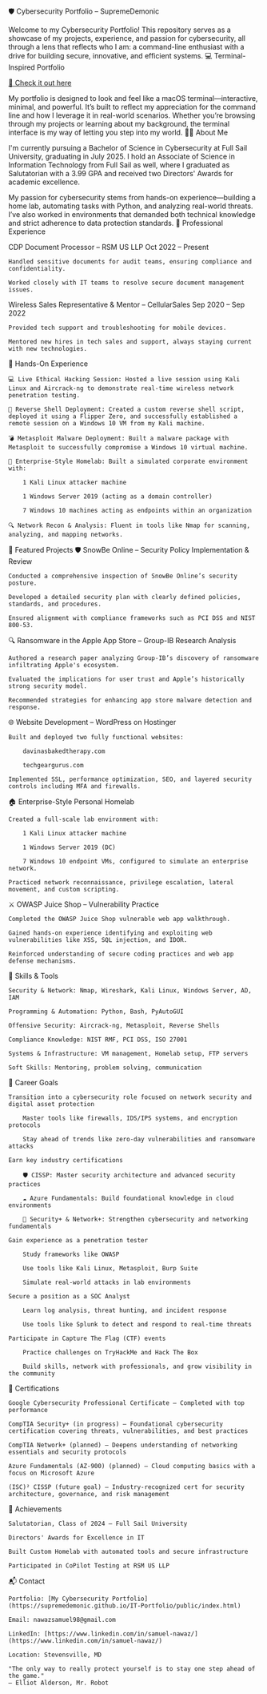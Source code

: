 🛡️ Cybersecurity Portfolio – SupremeDemonic

Welcome to my Cybersecurity Portfolio! This repository serves as a showcase of my projects, experience, and passion for cybersecurity, all through a lens that reflects who I am: a command-line enthusiast with a drive for building secure, innovative, and efficient systems.
💻 Terminal-Inspired Portfolio

[🔗 Check it out here](https://supremedemonic.github.io/IT-Portfolio/public/index.html)

My portfolio is designed to look and feel like a macOS terminal—interactive, minimal, and powerful. It’s built to reflect my appreciation for the command line and how I leverage it in real-world scenarios. Whether you’re browsing through my projects or learning about my background, the terminal interface is my way of letting you step into my world.
👨‍🎓 About Me

I'm currently pursuing a Bachelor of Science in Cybersecurity at Full Sail University, graduating in July 2025. I hold an Associate of Science in Information Technology from Full Sail as well, where I graduated as Salutatorian with a 3.99 GPA and received two Directors' Awards for academic excellence.

My passion for cybersecurity stems from hands-on experience—building a home lab, automating tasks with Python, and analyzing real-world threats. I’ve also worked in environments that demanded both technical knowledge and strict adherence to data protection standards.
💼 Professional Experience

CDP Document Processor – RSM US LLP
Oct 2022 – Present

    Handled sensitive documents for audit teams, ensuring compliance and confidentiality.

    Worked closely with IT teams to resolve secure document management issues.

Wireless Sales Representative & Mentor – CellularSales
Sep 2020 – Sep 2022

    Provided tech support and troubleshooting for mobile devices.

    Mentored new hires in tech sales and support, always staying current with new technologies.

🧪 Hands-On Experience

    💻 Live Ethical Hacking Session: Hosted a live session using Kali Linux and Aircrack-ng to demonstrate real-time wireless network penetration testing.

    🐚 Reverse Shell Deployment: Created a custom reverse shell script, deployed it using a Flipper Zero, and successfully established a remote session on a Windows 10 VM from my Kali machine.

    💣 Metasploit Malware Deployment: Built a malware package with Metasploit to successfully compromise a Windows 10 virtual machine.

    🏢 Enterprise-Style Homelab: Built a simulated corporate environment with:

        1 Kali Linux attacker machine

        1 Windows Server 2019 (acting as a domain controller)

        7 Windows 10 machines acting as endpoints within an organization

    🔍 Network Recon & Analysis: Fluent in tools like Nmap for scanning, analyzing, and mapping networks.

🚀 Featured Projects
🛡️ SnowBe Online – Security Policy Implementation & Review

    Conducted a comprehensive inspection of SnowBe Online’s security posture.

    Developed a detailed security plan with clearly defined policies, standards, and procedures.

    Ensured alignment with compliance frameworks such as PCI DSS and NIST 800-53.

🔍 Ransomware in the Apple App Store – Group-IB Research Analysis

    Authored a research paper analyzing Group-IB’s discovery of ransomware infiltrating Apple's ecosystem.

    Evaluated the implications for user trust and Apple’s historically strong security model.

    Recommended strategies for enhancing app store malware detection and response.

🌐 Website Development – WordPress on Hostinger

    Built and deployed two fully functional websites:

        davinasbakedtherapy.com

        techgeargurus.com

    Implemented SSL, performance optimization, SEO, and layered security controls including MFA and firewalls.

🏠 Enterprise-Style Personal Homelab

    Created a full-scale lab environment with:

        1 Kali Linux attacker machine

        1 Windows Server 2019 (DC)

        7 Windows 10 endpoint VMs, configured to simulate an enterprise network.

    Practiced network reconnaissance, privilege escalation, lateral movement, and custom scripting.

⚔️ OWASP Juice Shop – Vulnerability Practice

    Completed the OWASP Juice Shop vulnerable web app walkthrough.

    Gained hands-on experience identifying and exploiting web vulnerabilities like XSS, SQL injection, and IDOR.

    Reinforced understanding of secure coding practices and web app defense mechanisms.

🔧 Skills & Tools

    Security & Network: Nmap, Wireshark, Kali Linux, Windows Server, AD, IAM

    Programming & Automation: Python, Bash, PyAutoGUI

    Offensive Security: Aircrack-ng, Metasploit, Reverse Shells

    Compliance Knowledge: NIST RMF, PCI DSS, ISO 27001

    Systems & Infrastructure: VM management, Homelab setup, FTP servers

    Soft Skills: Mentoring, problem solving, communication

🎯 Career Goals

    Transition into a cybersecurity role focused on network security and digital asset protection

        Master tools like firewalls, IDS/IPS systems, and encryption protocols

        Stay ahead of trends like zero-day vulnerabilities and ransomware attacks

    Earn key industry certifications

        🛡️ CISSP: Master security architecture and advanced security practices

        ☁️ Azure Fundamentals: Build foundational knowledge in cloud environments

        🔐 Security+ & Network+: Strengthen cybersecurity and networking fundamentals

    Gain experience as a penetration tester

        Study frameworks like OWASP

        Use tools like Kali Linux, Metasploit, Burp Suite

        Simulate real-world attacks in lab environments

    Secure a position as a SOC Analyst

        Learn log analysis, threat hunting, and incident response

        Use tools like Splunk to detect and respond to real-time threats

    Participate in Capture The Flag (CTF) events

        Practice challenges on TryHackMe and Hack The Box

        Build skills, network with professionals, and grow visibility in the community

📜 Certifications

    Google Cybersecurity Professional Certificate – Completed with top performance

    CompTIA Security+ (in progress) – Foundational cybersecurity certification covering threats, vulnerabilities, and best practices

    CompTIA Network+ (planned) – Deepens understanding of networking essentials and security protocols

    Azure Fundamentals (AZ-900) (planned) – Cloud computing basics with a focus on Microsoft Azure

    (ISC)² CISSP (future goal) – Industry-recognized cert for security architecture, governance, and risk management

🏅 Achievements

    Salutatorian, Class of 2024 – Full Sail University

    Directors' Awards for Excellence in IT

    Built Custom Homelab with automated tools and secure infrastructure

    Participated in CoPilot Testing at RSM US LLP

📬 Contact

    Portfolio: [My Cybersecurity Portfolio](https://supremedemonic.github.io/IT-Portfolio/public/index.html)

    Email: nawazsamuel98@gmail.com

    LinkedIn: [https://www.linkedin.com/in/samuel-nawaz/](https://www.linkedin.com/in/samuel-nawaz/)

    Location: Stevensville, MD

    "The only way to really protect yourself is to stay one step ahead of the game."
    — Elliot Alderson, Mr. Robot
